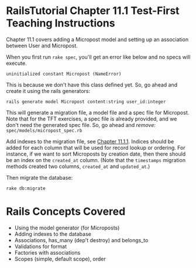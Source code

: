 RailsTutorial Chapter 11.1 Test-First Teaching Instructions
=========================================================

Chapter 11.1 covers adding a Micropost model and setting up an association between
User and Micropost.

When you first run `rake spec`, you'll get an error like below and no specs will execute.

    uninitialized constant Micropost (NameError)

This is because we don't have this class defined yet. So, go ahead and create it using the rails generators:

    rails generate model Micropost content:string user_id:integer

This will generate a migration file, a model file and a spec file for Micropost. Note that for the TFT
exercises, a spec file is already provided, and we don't need the generated spec file. So, go ahead
and _remove:_ `spec/models/micropost_spec.rb`

Add indexes to the migration file, see [Chapter 11.1.1][chapter_11_1_1]. Indices should be added for each
column that will be used for record lookup or ordering. For instance, if we want to sort Microposts by
creation date, then there should be an index on the `created_at` column. (Note that the `timestamps` migration
methods created two columns, `created_at` and `updated_at`.)

Then migrate the database:

    rake db:migrate


Rails Concepts Covered
======================

* Using the model generator (for Microposts)
* Adding indexes to the database
* Associations, has_many (dep't destroy) and belongs_to
* Validations for format
* Factories with associations
* Scopes (simple, default scope), order

[chapter_11_1_1]: http://ruby.railstutorial.org/chapters/user-microposts#sec:the_basic_model "RailsTutorial Chapter 11.1.1"
